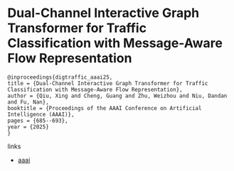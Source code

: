 # Dual-Channel Interactive Graph Transformer for Traffic Classification with Message-Aware Flow Representation

```
@inproceedings{digtraffic_aaai25,
title = {Dual-Channel Interactive Graph Transformer for Traffic Classification with Message-Aware Flow Representation},
author = {Qiu, Xing and Cheng, Guang and Zhu, Weizhou and Niu, Dandan and Fu, Nan},
booktitle = {Proceedings of the AAAI Conference on Artificial Intelligence (AAAI)},
pages = {685--693},
year = {2025}
}
```

links
- [aaai](https://ojs.aaai.org/index.php/AAAI/article/view/32050)
